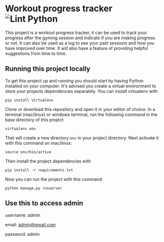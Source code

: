 # Workout progress tracker ![Lint Python](https://github.com/khabdrick/Workout-progress-tracker/actions/workflows/lint_python.yml/badge.svg)



This project is a workout progress tracker, it can be used to track your progress after the gyming session and indicate if you are making progress or not. It can also be used as a log to see your past sessions and how you have improved over time.
It will also have a feature of providing helpful suggestions from time to time.

## Running this project locally

To get this project up and running you should start by having Python installed on your computer. It's advised you create a virtual environment to store your projects dependencies separately. You can install virtualenv with

```
pip install virtualenv
```

Clone or download this repository and open it in your editor of choice. In a terminal (mac/linux) or windows terminal, run the following command in the base directory of this project

```
virtualenv env
```

That will create a new directory `env` in your project directory. Next activate it with this command on mac/linux:

```
source env/bin/active
```

Then install the project dependencies with

```
pip install -r requirements.txt
```


Now you can run the project with this command

```
python manage.py runserver

```

## Use this to access admin

username: admin

email: admin@gmail.com

password: admin